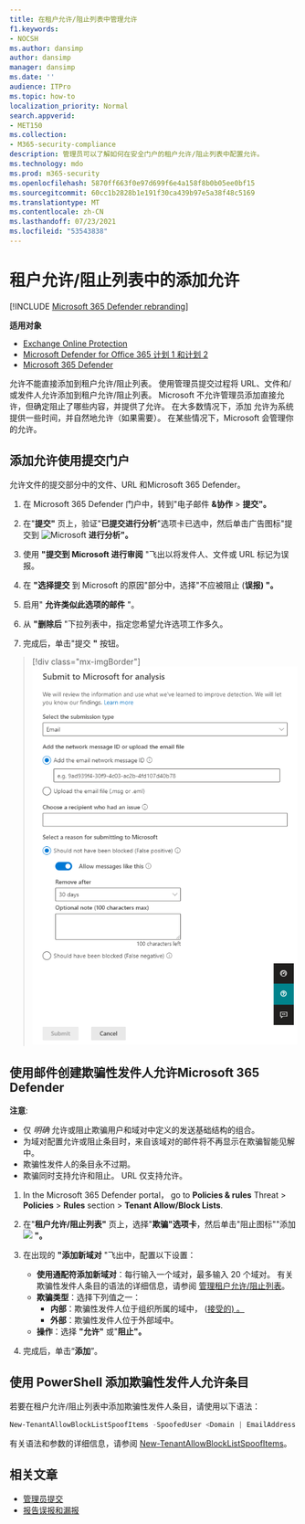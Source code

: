 ```yaml
---
title: 在租户允许/阻止列表中管理允许
f1.keywords:
- NOCSH
ms.author: dansimp
author: dansimp
manager: dansimp
ms.date: ''
audience: ITPro
ms.topic: how-to
localization_priority: Normal
search.appverid:
- MET150
ms.collection:
- M365-security-compliance
description: 管理员可以了解如何在安全门户的租户允许/阻止列表中配置允许。
ms.technology: mdo
ms.prod: m365-security
ms.openlocfilehash: 5870ff663f0e97d699f6e4a158f8b0b05ee0bf15
ms.sourcegitcommit: 60cc1b2828b1e191f30ca439b97e5a38f48c5169
ms.translationtype: MT
ms.contentlocale: zh-CN
ms.lasthandoff: 07/23/2021
ms.locfileid: "53543838"
---
```

# <a name="add-allows-in-the-tenant-allowblock-list"></a>租户允许/阻止列表中的添加允许

[!INCLUDE [Microsoft 365 Defender rebranding](../includes/microsoft-defender-for-office.md)]

**适用对象**
- [Exchange Online Protection](exchange-online-protection-overview.md)
- [Microsoft Defender for Office 365 计划 1 和计划 2](defender-for-office-365.md)
- [Microsoft 365 Defender](../defender/microsoft-365-defender.md)

允许不能直接添加到租户允许/阻止列表。 使用管理员提交过程将 URL、文件和/或发件人允许添加到租户允许/阻止列表。 Microsoft 不允许管理员添加直接允许，但确定阻止了哪些内容，并提供了允许。 在大多数情况下，添加 允许为系统提供一些时间，并自然地允许（如果需要）。 在某些情况下，Microsoft 会管理你的允许。

## <a name="add-allows-using-the-submissions-portal"></a>添加允许使用提交门户 

允许文件的提交部分中的文件、URL 和Microsoft 365 Defender。 

1. 在 Microsoft 365 Defender 门户中，转到"电子邮件 **&协作** \> **提交"。**

2. 在"**提交"** 页上，验证"**已提交进行分析**"选项卡已选中，然后单击广告图标"提交到 ![ Microsoft ](../../media/m365-cc-sc-create-icon.png) **进行分析"。**

3. 使用 **"提交到 Microsoft 进行审阅** "飞出以将发件人、文件或 URL 标记为误报。 

4. 在 **"选择提交** 到 Microsoft 的原因"部分中，选择"不应被阻止 (**误报) "。** 

5. 启用" **允许类似此选项的邮件** "。 

6. 从 **"删除后** "下拉列表中，指定您希望允许选项工作多久。

7. 完成后，单击"提交 **"** 按钮。

> [!div class="mx-imgBorder"]
> ![误报提交示例](../../media/admin-submission-allow-messages.png)

## <a name="create-spoofed-sender-allow-entries-using-microsoft-365-defender"></a>使用邮件创建欺骗性发件人允许Microsoft 365 Defender

**注意**:

- 仅 _明确_ 允许或阻止欺骗用户和域对中定义的发送基础结构的组合。
- 为域对配置允许或阻止条目时，来自该域对的邮件将不再显示在欺骗智能见解中。
- 欺骗性发件人的条目永不过期。
- 欺骗同时支持允许和阻止。 URL 仅支持允许。

1. In the Microsoft 365 Defender portal， go to **Policies & rules** Threat \> **Policies** \> **Rules** section \> **Tenant Allow/Block Lists**.

2. 在"**租户允许/阻止列表"** 页上，选择"**欺骗"选项卡**，然后单击"阻止图标""添加 ![ ](../../media/m365-cc-sc-create-icon.png) **"。**

3. 在出现的 **"添加新域对** "飞出中，配置以下设置：
   - **使用通配符添加新域对**：每行输入一个域对，最多输入 20 个域对。 有关欺骗性发件人条目的语法的详细信息，请参阅 [管理租户允许/阻止列表](tenant-allow-block-list.md)。
   - **欺骗类型**：选择下列值之一：
     - **内部**：欺骗性发件人位于组织所属的域中， ([接受的) 。](/exchange/mail-flow-best-practices/manage-accepted-domains/manage-accepted-domains)
     - **外部**：欺骗性发件人位于外部域中。
   - **操作**：选择 **"允许"** 或"**阻止"。**

4. 完成后，单击“**添加**”。

## <a name="add-spoofed-sender-allow-entries-using-powershell"></a>使用 PowerShell 添加欺骗性发件人允许条目

若要在租户允许/阻止列表中添加欺骗性发件人条目，请使用以下语法：

```powershell
New-TenantAllowBlockListSpoofItems -SpoofedUser <Domain | EmailAddress | *> -SendingInfrastructure <Domain | IPAddress/24> -SpoofType <External | Internal> -Action <Allow | Block>
```

有关语法和参数的详细信息，请参阅 [New-TenantAllowBlockListSpoofItems](/powershell/module/exchange/new-tenantallowblocklistspoofitems)。

## <a name="related-articles"></a>相关文章

- [管理员提交](admin-submission.md)
- [报告误报和漏报](report-false-positives-and-false-negatives.md)